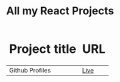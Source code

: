<h1>All my React Projects</h1>
<table>
<thead>
<tr>
  <td><h1>Project title</h1></td>
  <td><h1>URL</h1></td>
</tr>
</thead>
<tbody>
<tr>
<td>Github Profiles</td>
<td><a href="https://github-profiles-retriver.netlify.app/" target="_blank">Live</a></td>
</tr>
</tbody>
</table>
